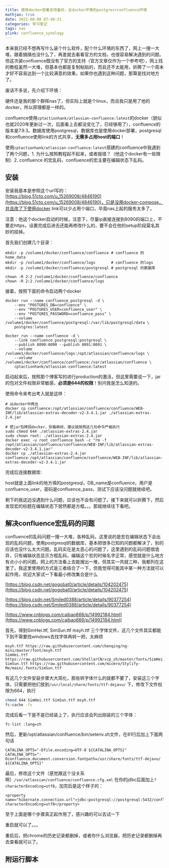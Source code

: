 ```yaml
---
title: 使用docker部署支持备份，全docker环境的postgres+confluence环境
mathjax: true
date: 2022-08-08 07:49:21
categories: 学习笔记
tags: nas
plink: confluence_synology
---
```


本来我已经不想再写什么装个什么软件，配个什么环境的东西了，网上一搜一大堆，跟着搞搞也没什么了，再差就去看看官方的文档，也很容易解决遇到的问题。但这次装confluence既没有了官方的支持（官方文章仅作为一个参考吧），网上找的教程虽然一大堆，但基本也都是复制粘贴的，而且还不太能用，折腾了一个周末才好不容易达到一个比较满意的效果。如果你也遇到这种问题，那算是找对地方了。

废话不多说，先介绍下环境：

硬件还是我的那个群晖nas了，但实际上就是个linux，而且我只是用了他的docker，所以原理都是一样的。 

confluence使用```cptactionhank/atlassian-confluence:latest```的docker（貌似也就2020年更新过一次，后面看上去都没变化了，已经够用了），confluence的版本是7.9.3。数据库使用postgresql，数据库也是使用docker部署，postgresql和confluence使用link的方式共享，**无需多占用host的端口**！ 

使用```cptactionhank/atlassian-confluence:latest```搭建的confluence中我遇到了两个问题，1. 为什么按照教程起不起来，或者报错？（他这个docker有一些限制）2. confluence 的宏乱码，confluence的宏主要在编辑状态下乱码。

## 安装
安装我基本是参照这个url写的：[https://blog.51cto.com/u_15269008/4846190](https://blog.51cto.com/u_15269008/4846190)，只是没用docker-compose，并且改了下使用docker link可以少占用个端口，毕竟nas上起的服务太多了。

注意：他这个docker启动的时候，注意下，尽量ip直接连接到8090的端口上，不要走https，设置完成后进去还能再修改什么的，要不会在他的setup阶段莫名其妙的挂掉。

首先我们创建几个目录：
```
mkdir -p /volume1/docker/confluence/confluence # confluence 的home_data
mkdir -p /volume1/docker/confluence/logs       # confluence 的logs
mkdir -p /volume1/docker/confluence/postgresql # postgresql 的数据库

chown -R 2:2 /volume1/docker/confluence/confluence
chown -R 2:2 /volume1/docker/confluence/logs
```

接着，按照下面的命令启动两个docker

```
docker run --name confluence_postgresql -d \
    --env "POSTGRES_DB=confluence" \
    --env "POSTGRES_USER=confluence_user" \
    --env "POSTGRES_PASSWORD=confluence_pass" \
    --volume /volume1/docker/confluence/postgresql:/var/lib/postgresql/data \
    postgres:latest

docker run --name confluence -d \
    --link confluence_postgresql:postgresql \
    --publish 8090:8090 --publish 8091:8091 \
    --volume /volume1/docker/confluence/logs:/opt/atlassian/confluence/logs \
    --volume /volume1/docker/confluence/confluence:/var/atlassian/confluence \
    cptactionhank/atlassian-confluence:latest
```

启动起来后，按照那个博客写的进行production的激活，但这里需要说一下，jar的包对文件权限非常敏感，**必须是644的权限**！别问我是怎么知道的。

使用命令来考出考入就是这样：

```
# 从docker中拷出
docker cp confluence:/opt/atlassian/confluence/confluence/WEB-INF/lib/atlassian-extras-decoder-v2-3.4.1.jar ./atlassian-extras-2.4.jar

# 把jar包拷回docker，别看麻烦，建议就按照这几句命令严格执行
sudo chmod 644 ./atlassian-extras-2.4.jar
sudo chown root: ./atlassian-extras-2.4.jar
docker exec -u root confluence bash -c "rm -f /opt/atlassian/confluence/confluence/WEB-INF/lib/atlassian-extras-decoder-v2-3.4.1.jar"
docker cp ./atlassian-extras-2.4.jar confluence:/opt/atlassian/confluence/confluence/WEB-INF/lib/atlassian-extras-decoder-v2-3.4.1.jar
```

完成后连接数据库:

host就是上面link的地方填的postgresql，DB_name是confluence，用户是confluence_user，密码是confluence_pass，测试下应该没问题就继续吧。

剩下的我这边没遇到什么问题，应该也不会有问题了。接下来就可以折腾下，然后发现宏的标题在编辑状态下居然都是方框。。。那就继续往下看吧。

## 解决confluence宏乱码的问题

confluence的乱码问题一搜一大堆，各种乱码，这里说的是宏在编辑状态下会出现的乱码问题，使用postgresql的数据库，基本把很多已知的问题都解决了，别的应该也没什么太大问题。乱码实在是太恶心的问题了，这里遇到的乱码问题很诡异，只有编辑状态显示方框乱码，编辑这个宏的时候名字正常，感觉就是什么地方有点小小的问题。网上的方法看上去能搜出一堆，但其实一共就三种，我都列在这里了。我这里使用的方式是三者结合了一下，但我觉得可能其中某一种方法就可以起作用，欢迎大家试一下看最小修改集合是什么

[https://blog.csdn.net/gogobat0/article/details/104202475](https://blog.csdn.net/gogobat0/article/details/104202475)

[https://blog.csdn.net/Smiled0388/article/details/90377254](https://blog.csdn.net/Smiled0388/article/details/90377254)

[https://www.cnblogs.com/caibao666/p/14992184.html](https://www.cnblogs.com/caibao666/p/14992184.html)


首先，得到SimHei.ttf, SimSun.ttf msyh.ttf 三个字体文件，这几个文件其实都能下到不需要找windows去找字体再转一把，太麻烦
```
msyh.ttf https://raw.githubusercontent.com/chenqing/ng-mini/master/font/msyh.ttf
SimHei.ttf https://raw.githubusercontent.com/StellarCN/scp_zh/master/fonts/SimHei.ttf
SimSun.ttf https://raw.githubusercontent.com/micmro/Stylify-Me/main/.fonts/SimSun.ttf
```
有这几个文件安装步骤大大简化，那些转字体什么的就都不要了，安装这三个字体，只需要把他们放到```/usr/local/share/fonts/ttf-dejavu/``` 下，修改下文件权限为664，执行

```bash
chmod 644 SimHei.ttf SimSun.ttf msyh.ttf
fc-cache -fv
```

完成后看一下是不是已经装上了，执行应该会列出刚装的三个字体：

```
fc-list :lang=zh
```

然后，更新/opt/atlassian/confluence/bin/setenv.sh文件，在81行后加上下面两句话

```
CATALINA_OPTS="-Dfile.encoding=UTF-8 ${CATALINA_OPTS}"
CATALINA_OPTS="-Dconfluence.document.conversion.fontpath=/usr/share/fonts/ttf-dejavu/ ${CATALINA_OPTS}"
```

最后，修改这个文件（感觉跟这个没关系啊）```/var/atlassian/confluence/confluence.cfg.xml``` 在你的jdbc后面加上```?characterEncoding=utf8```，加完后是这个样子的：

```
<property name="hibernate.connection.url">jdbc:postgresql://postgresql:5432/confluence?characterEncoding=utf8</property>
```

至于上面是哪个步骤真正起作用了，感兴趣的可以去试一下

重启就可以了。。。

重启后，把chrome的历史记录都删掉，或者你什么浏览器，把历史记录都删掉再去查看就可以了。

## 附运行脚本
